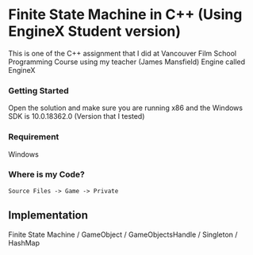 # Finite State Machine in C++ (Using EngineX Student version)

This is one of the C++ assignment that I did at Vancouver Film School Programming Course using my teacher (James Mansfield) Engine called EngineX

### Getting Started

Open the solution and make sure you are running x86 and the Windows SDK is 10.0.18362.0 (Version that I tested)

### Requirement

Windows

### Where is my Code?

```
Source Files -> Game -> Private
```

## Implementation 

Finite State Machine / GameObject / GameObjectsHandle / Singleton / HashMap
